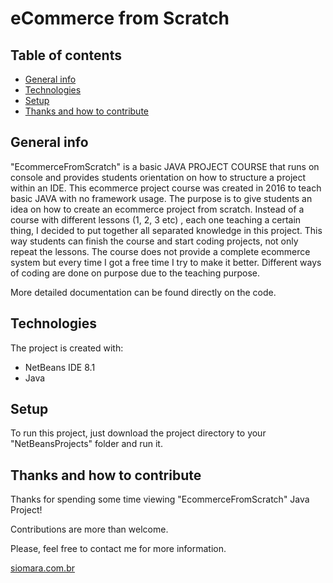 # eCommerce from Scratch


## Table of contents
* [General info](#general-info)
* [Technologies](#technologies)
* [Setup](#setup)
* [Thanks and how to contribute](#thanks-and-how-to-contribute)


## General info
"EcommerceFromScratch" is a basic JAVA PROJECT COURSE that runs on console and provides students orientation on how to structure a project within an IDE.
This ecommerce project course was created in 2016 to teach basic JAVA with no framework usage.
The purpose is to give students an idea on how to create an ecommerce project from scratch.
Instead of a course with different lessons (1, 2, 3 etc) , each one teaching a certain thing, I decided to put together all separated knowledge in this project.
This way students can finish the course and start coding projects, not only repeat the lessons.
The course does not provide a complete ecommerce system but every time I got a free time I try to make it better.
Different ways of coding are done on purpose due to the teaching purpose.

More detailed documentation can be found directly on the code.


## Technologies
The project is created with:
* NetBeans IDE 8.1
* Java


## Setup
To run this project, just download the project directory to your "NetBeansProjects" folder and run it.


## Thanks and how to contribute
Thanks for spending some time viewing "EcommerceFromScratch" Java Project!

Contributions are more than welcome.

Please, feel free to contact me for more information.

[siomara.com.br](http://www.siomara.com.br)

